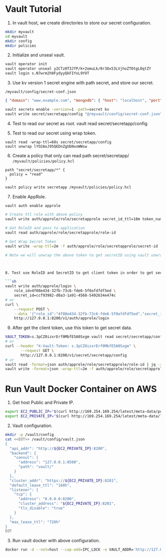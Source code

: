 # Vault Tutorial

1. In vault host, we create directories to store our secret configuration.

```sh
mkdir myvault
cd myvault
mkdir config
mkdir policies
```

2. Initialize and unseal vault.

```sh
vault operator init
vault operator unseal y2CTz0T3JfP/k+2omuLk/0r3Ox53LVjhoZTOtgL0qtZY
vault login s.N7wrm2h0FydyyQkFIYxL9YOT
```

3. Use kv version 1 secret engine with path secret, and store our secret.

`/myvault/config/secret-conf.json`

```json
{ "domain": "www.example.com", "mongodb": { "host": "localhost", "port": 27017}, "mysql": "server=localhost;userid=myms_user;password=kjbgo4eFSzcHYyGf;persistsecurityinfo=True;port=32786;database=mymicroservicedb"}
```

```sh
vault secrets enable -version=1 -path=secret kv
vault write secret/secretapp/config "@/myvault/config/secret-conf.json"
```

4. Test to read our secret as root.
vault read secret/secretapp/config

5. Test to read our secret using wrap token.

```
vault read -wrap-ttl=60s secret/secretapp/config 
vault unwrap lYO2AoJ95QEDnZgUbNxoWWsw
```

6. Create a policy that only can read path secret/secretapp/
`/myvault/policies/policy.hcl`

```hcl
path "secret/secretapp/*" {
  policy = "read"
}
```

```sh
vault policy write secretapp /myvault/policies/policy.hcl
```

7. Enable AppRole.

```sh
vault auth enable approle

# Create ttl role with above policy
vault write auth/approle/role/secretapprole secret_id_ttl=10m token_num_uses=10 token_ttl=2m token_max_ttl=30m secret_id_num_uses=40 policies=secretapp

# Get RoleID and pass to application
vault read auth/approle/role/secretapprole/role-id

# Get Wrap Secret Token
vault write -wrap-ttl=2m -f auth/approle/role/secretapprole/secret-id

# Note we will unwrap the above token to get secretID using vault unwrap



8. Test use RoleID and SecretID to get client token in order to get secretID.

```sh
vault write auth/approle/login \
    role_id=4f08e434-32fb-73c6-fde6-5f0afdfdf5ed \
    secret_id=ccf93982-d0a3-1a91-4568-5492634e474c
# or
curl \
    --request POST \
    --data '{"role_id":"4f08e434-32fb-73c6-fde6-5f0afdfdf5ed","secret_id":"ccf93982-d0a3-1a91-4568-5492634e474c"}' \
    http://127.0.0.1:8200/v1/auth/approle/login
```

9. After get the client token, use this token to get secret data.

```sh
VAULT_TOKEN=s.3pCZ0izxrErf0MbfE5A0Sxgm vault read secret/secretapp/config
# or
curl --header "X-Vault-Token: s.3pCZ0izxrErf0MbfE5A0Sxgm" \
       --request GET \
       http://127.0.0.1:8200/v1/secret/secretapp/config
# or 
vault read -format=json auth/approle/role/secretapprole/role-id | jq -r .data.role_id
vault write -format=json -wrap-ttl=2m -f auth/approle/role/secretapprole/secret-id | jq -r .wrap_info.token
```

# Run Vault Docker Container on AWS

1. Get host Public and Private IP.

```sh
export EC2_PUBLIC_IP="$(curl http://169.254.169.254/latest/meta-data/public-ipv4)"
export EC2_PRIVATE_IP="$(curl http://169.254.169.254/latest/meta-data/local-ipv4)"
```

2. Vault configuration.

```sh
mkdir -p /vault/config
cat <<EOT>> /vault/config/vault.json
{
  "api_addr": "http://${EC2_PRIVATE_IP}:8200",
  "backend": {
    "consul": {
      "address": "127.0.0.1:8500",
      "path": "vault/"
    }
  },
  "cluster_addr": "https://${EC2_PRIVATE_IP}:8201",
  "default_lease_ttl": "168h",
  "listener": {
    "tcp": {
      "address": "0.0.0.0:8200",
      "cluster_address": "${EC2_PRIVATE_IP}:8201",
      "tls_disable": "true"
    }
  },
  "max_lease_ttl": "720h"
}
EOT
```

3. Run vault docker with above configuration.

```sh
docker run -d --net=host --cap-add=IPC_LOCK -e VAULT_ADDR='http://127.0.0.1:8200' -v /vault/config:/vault/config vault server
```
